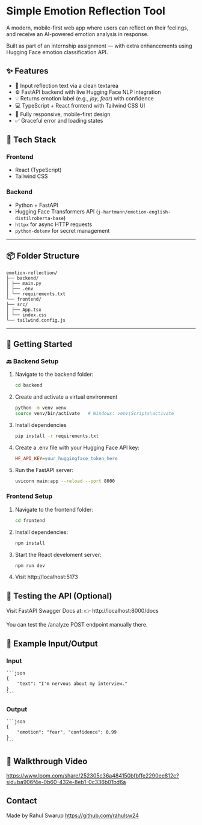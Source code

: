 # Simple Emotion Reflection Tool

A modern, mobile-first web app where users can reflect on their feelings, and receive an AI-powered emotion analysis in response.

Built as part of an internship assignment — with extra enhancements using Hugging Face emotion classification API.

## ✨ Features

- 📝 Input reflection text via a clean textarea
- ⚙️ FastAPI backend with live Hugging Face NLP integration
- 💡 Returns emotion label (e.g., _joy_, _fear_) with confidence
- 💻 TypeScript + React frontend with Tailwind CSS UI
- 📱 Fully responsive, mobile-first design
- ✅ Graceful error and loading states

## 🔧 Tech Stack

### Frontend

- React (TypeScript)
- Tailwind CSS

### Backend

- Python + FastAPI
- Hugging Face Transformers API (`j-hartmann/emotion-english-distilroberta-base`)
- `httpx` for async HTTP requests
- `python-dotenv` for secret management

---

## 📦 Folder Structure

    emotion-reflection/
    ├── backend/
    │ ├── main.py
    │ ├── .env
    │ └── requirements.txt
    └── frontend/
    ├── src/
    │ ├── App.tsx
    │ └── index.css
    └── tailwind.config.js

---

## 🚀 Getting Started

### 🔙 Backend Setup

1. Navigate to the backend folder:
   ```bash
   cd backend
   ```
2. Create and activate a virtual environment
   ```bash
   python -m venv venv
   source venv/bin/activate   # Windows: venv\Scripts\activate
   ```
3. Install dependencies
   ```bash
   pip install -r requirements.txt
   ```
4. Create a .env file with your Hugging Face API key:
   ```ini
   HF_API_KEY=your_huggingface_token_here
   ```
5. Run the FastAPI server:
   ```bash
   uvicorn main:app --reload --port 8000
   ```

### Frontend Setup

1. Navigate to the frontend folder:
   ```bash
   cd frontend
   ```
2. Install dependencies:
   ```bash
   npm install
   ```
3. Start the React develoment server:
   ```bash
   npm run dev
   ```
4. Visit http://localhost:5173

## 🧪 Testing the API (Optional)

Visit FastAPI Swagger Docs at:
👉 http://localhost:8000/docs

You can test the /analyze POST endpoint manually there.

## 🧠 Example Input/Output

### Input

    ```json
    {
        "text": "I'm nervous about my interview."
    }
    ```

### Output

    ```json
    {
        "emotion": "fear", "confidence": 0.99
    }
    ```

## 🎥 Walkthrough Video

https://www.loom.com/share/252305c36a484150bfbffe2290ee812c?sid=ba906f4e-0b60-432e-8eb1-0c336b01bd6a

## Contact

Made by Rahul Swarup
https://github.com/rahulsw24
